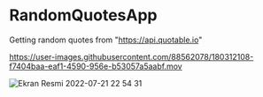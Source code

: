 # RandomQuotesApp

Getting random quotes from "https://api.quotable.io"



https://user-images.githubusercontent.com/88562078/180312108-f7404baa-eaf1-4590-956e-b53057a5aabf.mov

![Ekran Resmi 2022-07-21 22 54 31](https://user-images.githubusercontent.com/88562078/180312127-b9124bc7-0521-4d22-9013-31c1953f6644.png)
